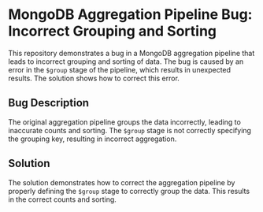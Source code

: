 # MongoDB Aggregation Pipeline Bug: Incorrect Grouping and Sorting
This repository demonstrates a bug in a MongoDB aggregation pipeline that leads to incorrect grouping and sorting of data. The bug is caused by an error in the `$group` stage of the pipeline, which results in unexpected results. The solution shows how to correct this error.

## Bug Description
The original aggregation pipeline groups the data incorrectly, leading to inaccurate counts and sorting.  The `$group` stage is not correctly specifying the grouping key, resulting in incorrect aggregation.

## Solution
The solution demonstrates how to correct the aggregation pipeline by properly defining the `$group` stage to correctly group the data.  This results in the correct counts and sorting.
